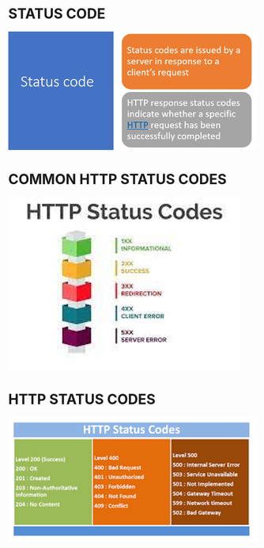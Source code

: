 # STATUS CODE

![desi.](img/statuscode.png)

# COMMON HTTP STATUS CODES
![desi.](img/httpstatuscode4.png)

# HTTP STATUS CODES
![desi.](img/httpcode3.png)

